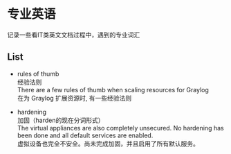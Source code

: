 # 专业英语

记录一些看IT类英文文档过程中，遇到的专业词汇

## List

- rules of thumb  
经验法则  
There are a few rules of thumb when scaling resources for Graylog  
在为 Graylog 扩展资源时, 有一些经验法则

- hardening  
加固（harden的现在分词形式）  
The virtual appliances are also completely unsecured. No hardening has been done and all default services are enabled.  
虚拟设备也完全不安全。尚未完成加固，并且启用了所有默认服务。
